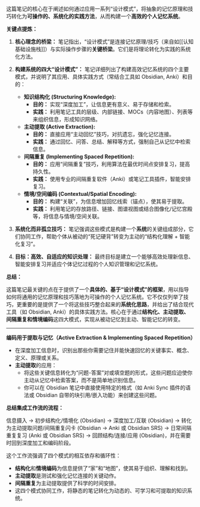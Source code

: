 这篇笔记的核心在于阐述如何通过应用一系列“设计模式”，将抽象的记忆原理和技巧转化为**可操作的、系统化的实践方法**，从而构建一个**高效的个人记忆系统**。

**关键点提炼：**

1.  **核心理念的桥梁：** 笔记指出，“设计模式”是连接记忆原理/技巧（来自如[[认知基础设施栈]]）与实际操作步骤的**关键桥梁**。它们是将理论转化为实践的系统化方法。

2.  **构建系统的四大“设计模式”：** 笔记详细列出了构建高效记忆系统的四个主要模式，并说明了其应用、具体实践方式（常结合工具如 Obsidian, Anki）和目的：
    *   **知识结构化 (Structuring Knowledge):**
        *   **目的：** 实现“深度加工”，让信息更有意义、易于存储和检索。
        *   **实践：** 利用笔记工具的层级、内部链接、MOCs（内容地图）、列表等来组织信息，形成知识网络。
    *   **主动提取 (Active Extraction):**
        *   **目的：** 直接应用“主动回忆”技巧，对抗遗忘，强化记忆连接。
        *   **实践：** 通过回忆、问答、总结、解释等方式，强制自己从记忆中检索信息。
    *   **间隔重复 (Implementing Spaced Repetition):**
        *   **目的：** 应用“间隔重复”技巧，利用算法在最优时间点安排复习，提高持久性。
        *   **实践：** 使用专业的间隔重复软件（Anki）或笔记工具插件，智能安排复习。
    *   **情境/空间编码 (Contextual/Spatial Encoding):**
        *   **目的：** 构建“关联”，为信息增加回忆线索（锚点），使其易于提取。
        *   **实践：** 利用笔记的存放路径、链接、图谱视图或结合图像化/记忆宫殿等，将信息与情境/空间关联。

3.  **系统化而非孤立技巧：** 笔记强调这些模式是构建一个**系统**的关键组成部分，它们协同工作，帮助个体从被动的“死记硬背”转变为主动的“结构化理解 + 智能化复习”。

4.  **目标：高效、自适应的知识处理：** 最终目标是建立一个能够高效处理新信息、智能安排复习并适应个体记忆过程的个人知识管理和记忆系统。

**总结：**

这篇笔记最关键的点在于提供了一个**具体的、基于“设计模式”的框架**，用以指导如何将通用的记忆原理和技巧落地为可操作的个人记忆系统。它不仅仅列举了技巧，更重要的是提供了一个将这些技巧整合起来的**系统化思路**，并给出了结合现代工具（如 Obsidian, Anki）的具体实践方法。核心在于通过**结构化、主动提取、间隔重复和情境编码**这四大模式，实现从被动记忆到主动、智能记忆的转变。

---

**编码用于提取与记忆（Active Extraction & Implementing Spaced Repetition）**

- 在深度加工信息时，识别出那些你需要记住并能快速回忆的关键事实、概念、定义、原理或关系。
- **主动提取**的应用：
    - 将这些关键信息转化为“问题-答案”对或填空题的形式，这些问题应迫使你主动从记忆中检索答案，而不是简单地识别信息。
    - 你可以在 Obsidian 笔记中直接使用特定的格式（如 Anki Sync 插件的语法或 Obsidian 自带的块引用/嵌入功能）来创建这些问题。

**总结集成工作流的流程：**

信息摄入 -> 初步结构化/情境化 (Obsidian) -> 深度加工/互联 (Obsidian) -> 转化为主动提取问题/间隔重复闪卡 (Obsidian -> Anki 或 Obsidian SRS) -> 日常间隔重复复习 (Anki 或 Obsidian SRS) -> 回顾结构/连接/应用 (Obsidian)，并在需要时回到深度加工和编码阶段。

这个工作流强调了四个模式的相互依存和循环性：

- **结构化**和**情境编码**为信息提供了“家”和“地图”，使其易于组织、理解和找到。
- **主动提取**是测试和强化记忆连接的关键动作。
- **间隔重复**为主动提取提供了科学的时间安排。
- 这四个模式协同工作，将静态的笔记转化为动态的、可学习和可提取的知识系统。